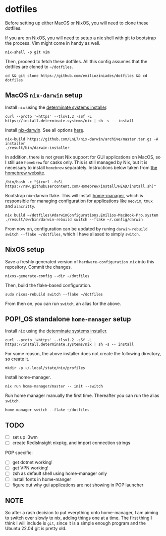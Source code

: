 # dotfiles

Before setting up either MacOS or NixOS, you will need to clone these dotfiles.

If you are on NixOS, you will need to setup a nix shell with git to bootstrap the process. Vim might come in handy as well.

```
nix-shell -p git vim
```

Then, proceed to fetch these dotfiles. All this config assumes that the dotfiles are cloned to `~/dotfiles`.

```
cd && git clone https://github.com/emilioziniades/dotfiles && cd dotfiles
```

## MacOS `nix-darwin` setup

Install `nix` using the [determinate systems installer](https://github.com/DeterminateSystems/nix-installer).

```
curl --proto '=https' --tlsv1.2 -sSf -L https://install.determinate.systems/nix | sh -s -- install
```

Install [nix-darwin](http://daiderd.com/nix-darwin/). See all options [here](https://daiderd.com/nix-darwin/manual/index.html).

```
nix-build https://github.com/LnL7/nix-darwin/archive/master.tar.gz -A installer
./result/bin/darwin-installer
```

In addition, there is not great Nix support for GUI applications on MacOS, so I still use `homebrew` for casks only. This is still managed by Nix, but it is necessary to install `homebrew` separately. Instructions below taken from [the homebrew website](https://brew.sh/).

```
/bin/bash -c "$(curl -fsSL https://raw.githubusercontent.com/Homebrew/install/HEAD/install.sh)"
```

Bootstrap nix-darwin flake. This will install [home-manager](https://nix-community.github.io/home-manager/index.html), which is responsible for managing configuration for applications like `neovim`, `tmux` and `alacritty`.

```
nix build ~/dotfiles\#darwinConfigurations.Emilios-MacBook-Pro.system
./result/sw/bin/darwin-rebuild switch --flake ~/.config/darwin
```

From now on, configuration can be updated by runing `darwin-rebuild switch --flake ~/dotfiles`, which I have aliased to simply `switch`.

## NixOS setup

Save a freshly generated version of `hardware-configuration.nix` into this repository. Commit the changes.

```
nixos-generate-config --dir ~/dotfiles
```

Then, build the flake-based configuration.

```
sudo nixos-rebuild switch --flake ~/dotfiles
```

From then on, you can run `switch`, an alias for the above.

## POP!\_OS standalone `home-manager` setup

Install `nix` using the [determinate systems installer](https://github.com/DeterminateSystems/nix-installer).

```
curl --proto '=https' --tlsv1.2 -sSf -L https://install.determinate.systems/nix | sh -s -- install
```

For some reason, the above installer does not create the following directory, so create it.

```
mkdir -p ~/.local/state/nix/profiles
```

Install home-manager.

```
nix run home-manager/master -- init --switch
```

Run home manager manually the first time. Thereafter you can run the alias `switch`.

```
home-manager switch --flake ~/dotfiles
```

## TODO

- [ ] set up i3wm
- [ ] create RedisInsight nixpkg, and import connection strings

POP specific:

- [ ] get dotnet working!
- [ ] get VPN working!
- [ ] zsh as default shell using home-manager only
- [ ] install fonts in home-manger
- [ ] figure out why gui applications are not showing in POP launcher

## NOTE

So after a rash decision to put everything onto home-manager, I am aiming to switch over slowly to nix, adding things one at a time. The first thing I think I will include is `git`, since it is a simple enough program and the Ubuntu 22.04 git is pretty old.
